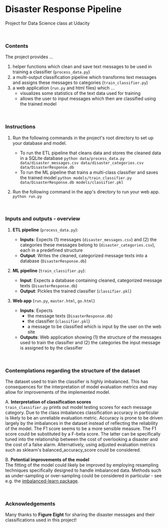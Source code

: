 # Disaster Response Pipeline
Project for Data Science class at Udacity

<br>

### Contents

The project provides ...
1. helper functions which clean and save text messages to be used in training a classifier (`process_data.py`)
2. a multi-output classification pipeline which transforms text messages and assigns these messages to categories (`train_classifier.py`)
3. a web application (`run.py` and html files) which ...
    - visualizes some statistics of the text data used for training
    - allows the user to input messages which then are classified using the trained model

<br>

### Instructions
1. Run the following commands in the project's root directory to set up your database and model.

    - To run the ETL pipeline that cleans data and stores the cleaned data in a SQLite database
      `python data/process_data.py data/disaster_messages.csv data/disaster_categories.csv data/DisasterResponse.db`
    - To run the ML pipeline that trains a multi-class classifier and saves the trained model
      `python models/train_classifier.py data/DisasterResponse.db models/classifier.pkl`

2. Run the following command in the app's directory to run your web app.
   `python run.py`

<br>

### Inputs and outputs - overview
1. **ETL pipeline** (`process_data.py`):
    - **Inputs**: Expects (1) messages (`disaster_messages.csv`) and (2) the categories these messages belong to (`disaster_categories.csv`), each in a predefined structure
    - **Output**: Writes the cleaned, categorized message texts into a database (`DisasterResponse.db`)

2. **ML pipeline** (`train_classifier.py`):
    - **Input**: Expects a database containing cleaned, categorized message texts (`DisasterResponse.db`)
    - **Output**: Pickles the trained classifier (`classifier.pkl`)

3. **Web app** (`run.py`, `master.html`, `go.html`)
    - **Inputs**: Expects 
        - the message texts (`DisasterResponse.db`)
        - the classifier (`classifier.pkl`)
        - a message to be classified which is input by the user on the web site
    - **Outputs**: Web application showing (1) the structure of the messages used to train the classifier and (2) the categories the input message is assigned to by the classifier 

<br>

### Contemplations regarding the structure of the dataset
The dataset used to train the classifier is highly imbalanced. This has consequences for the interpretation of model evaluation metrics and may allow for improvements of the implemented model.

A. **Interpretation of classification scores**<br>
`train_classifier.py` prints out model testing scores for each message category. Due to the class imbalances classification accuracy in particular is likely to be an unreliable evaluation metric. Accuracy is prone to be driven largely by the imbalances in the dataset instead of reflecting the reliability of the model. The F1 score seems to be a more sensible measure. The F1 score could be substituted by a F-beta score. The latter can be specifically tuned into the relationship between the cost of overlooking a disaster and the cost of a false alarm. Alternatively, using adjusted evaluation metrics such as sklearn's balanced_accuracy_score could be considered.

B. **Potential improvements of the model**<br>
The fitting of the model could likely be improved by employing resampling techniques specifically designed to handle imbalanced data. Methods such as under-sampling or over-sampling could be considered in particular - see e.g. the [imbalanced-learn package](https://imbalanced-learn.org/en/stable/index.html).

<br>

### Acknowledgements
Many thanks to **Figure Eight** for sharing the disaster messages and their classifications used in this project!
